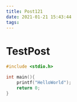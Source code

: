```yaml
---
title: Post121
date: 2021-01-21 15:43:44
tags:
---
```

# TestPost

```c
#include <stdio.h>

int main(){
    printf("HelloWorld");
    return 0;
}

```
